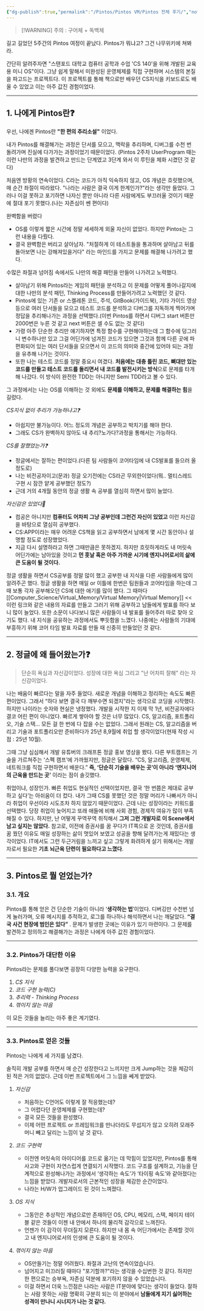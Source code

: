 ```yaml
---
{"dg-publish":true,"permalink":"/Pintos/Pintos VM/Pintos 전체 후기/","noteIcon":"","created":"2025-10-14T22:10:47.168+09:00","updated":"2025-10-15T23:49:28.165+09:00"}
---
```





> [!WARNING] 주의 : 구어체 + 독백체 

길고 길었던 5주간의 Pintos 여정이 끝났다. Pintos가 뭐냐고? 그건 나무위키에 쳐봐라.

간단히 알려주자면 "스탠포드 대학교 컴퓨터 공학과 수업 'CS 140'을 위해 개발된 교육용 미니 OS"이다. 그냥 쉽게 말해서 미완성된 운영체제를 직접 구현하며 시스템의 본질을 파고드는 프로젝트다. 이 프로젝트를 통해 책으로만 배우던 CS지식을 키보드로도 배울 수 있었고 이는 아주 값진 경험이었다.


---
## 1.  나에게 Pintos란❓
우선, 나에겐 Pintos란 **"한 편의 추리소설"** 이었다.

내가 Pintos를 해결해가는 과정은 단서를 모으고, 맥락을 추리하며, 디버그를 수천 번 돌려가며 진실에 다가가는 과정이었기 때문이었다.
(Pintos 2주차 UserProgram 때는 이런 나만의 과정을 발견하고 만드는 단계였고 3단계 와서 이 루틴을 체화 시켰던 것 같다)


처음엔 방황의 연속이었다. C라는 코드가 아직 익숙하지 않고, OS 개념은 흐릿했으며, 매 순간 좌절이 따라왔다. "나라는 사람은 결국 이게 한계인가?"라는 생각만 들었다.
그러나 이걸 못하고 포기하면 나자신 뿐만 아니라 다른 사람에게도 부끄러울 것이기 때문에 절대 포기 못했다.(나는 자존심이 쎈 편이다)


완벽함을 버렸다 
- OS를 이렇게 짧은 시간에 정말 세세하게 외울 자신이 없었다. 하지만 Pintos는 그런 내용을 다뤘다. 
- 결국 완벽함은 버리고 살아남자. "처절하게 이 테스트들을 통과하며 살아남고 뒤를 돌아보면 나는 강해져있을거다" 라는 마인드를 가지고 문제를 해결해 나가려고 했다.

수많은 좌절과 넘어짐 속에서도 나만의 해결 패턴을 만들어 나가려고 노력했다. 
- 살아남기 위해 Pintos라는 게임의 패턴을 분석하고 이 문제를 어떻게 풀어나갈지에 대한 나만의 분석 패턴, Thinking Process를 만들어가려고 노력했던 것 같다. 
- Pintos에 있는 기존 or 스켈레톤 코드, 주석, GitBook(가이드북), 기타 가이드 영상 등으로 여러 단서들을 모으고 테스트 코드를 분석하고 디버그를 지독하게 찍어가며 정답을 추리해나가는 과정을 선택했다.(이번 Pintos를 하면서 디버그 start 버튼만 2000번은 누른 것 같고 next 버튼은 셀 수도 없는 것 같다)
- 가령 아주 단순한 추리만 얘기하자면 특정 함수를 구현해야하는데 그 함수에 덩그러니 변수하나만 있고 그걸 어딘가에 넘겨진 코드가 있으면 그것과 함께 다른 곳에 파편화되어 있는 여러 단서들을 모으면서  이 코드의 의미와 중간에 있어야 되는 과정을 유추해 나가는 것이다. 
- 또한 나는 테스트 코드를 정말 중요시 여겼다. **처음에는 대충 틀린 코드, 뼈대만 있는 코드를 만들고 테스트 코드를 돌리면서 내 코드를 발전시키는 방식**으로 문제를 타개해 나갔다. 이 방식이 완전한 TDD는 아니지만 Semi TDD라고 볼 수 있다.

그 과정에서는 나는 OS를 이해하는 것 외에도 **문제를 이해하고, 문제를 해결하는 힘**을 길렀다.

*CS지식 없이 추리가 가능하냐고❓*
- 아쉽지만 불가능이다. 어느 정도의 개념은 공부하고 박치기를 해야 한다.
- 그래도 CS가 완벽하지 않아도 내 추리?노가다?과정을 통해서는 가능하다. 

*CS를 잘했었는가❓*
- 정글에서는 잘하는 편이었다.(다른 팀 사람들이 코어타임에 내 CS발표를 들으러 올 정도로)
- 나는 비전공자이고(문과) 정글 오기전에는 CS라곤 무외한이었다(뭐.. 멀티스레드 구현 시 잠깐 얕게 공부했던 정도?)
- 근데 거의 4개월 동안의 정글 생활 속 공부를 열심히 하면서 많이 늘었다.

*자신감은 있었다🥊*
- 컴공은 아니지만 **컴퓨터도 어차피 그냥 공부인데 그런건 자신이 있었고** 이런 자신감을 바탕으로 열심히 공부했다.
- CS:APP이라는 매우 어려운 CS책을 읽고 공부하면서 남에게 몇 시간 동안이나 설명할 정도로 성장했었다.
- 지금 다시 설명하라고 하면 그때만큼은 못하겠지. 하지만 흐릿하게라도 내 머릿속 어딘가에는 남아있을 것이고 **먼 훗날 혹은 아주 가까운 시기에 엔지니어로서의 삶에 큰 도움이 될 것이다.**

정글 생활을 하면서 CS공부를 정말 많이 했고 공부한 내 지식을 다른 사람들에게 많이 알려주곤 했다. 정글 생활을 하면 매일 or 이틀에 한번은 팀원들과 코어타임을 하는데 그 때 보통 각자 공부해오던 CS에 대한 애기를 많이 했다.
그 때마다 [[Computer_Science/Virtual_Memory/Virtual Memory\|Virtual Memory]] << 이런 링크와 같은 내용의 자료를 만들고 그러기 위해 공부하고 남들에게 발표를 하다 보니 많이 늘었다. 또한 소문이 나다보니 많은 사람들이 내 발표를 들어주러 따로 찾아 오기도 했다. 
내 지식을 공유하는 과정에서도 뿌듯함을 느꼈다. 나중에는 사람들의 기대에 부흥하기 위해 코어 타임 발표 자료를 만들 때 신중히 만들었던 것 같다.

---
## 2.  정글에 왜 들어왔는가❓
> 단순히 욕심과 자신감이었다. 성장에 대한 욕심 그리고 "난 어차피 잘해" 라는 자신감이었다.

나는 배움이 빠르다는 말을 자주 들었다. 새로운 개념을 이해하고 정리하는 속도도 빠른 편이었다. 그래서 “하다 보면 결국 다 깨부수면 되겠지”라는 생각으로 코딩을 시작했다.  
하지만 나이라는 숫자와 현실은 냉정했다. 개발을 시작한 지 이제 막 1년, 비전공자에다 결코 어린 편이 아니었다. 빠르게 쌓아야 할 것은 너무 많았다. CS, 알고리즘, 포트폴리오, 기술 스택… 모든 걸 한 번에 다 잡을 수는 없었다.
그래서 원래는 CS, 알고리즘을 버리고 기술과 포트폴리오만 준비하다가 25년 8,9월에 취업 할 생각이었다(현재 작성 시점 : 25년 10월).

그때 그냥 심심해서 개발 유튜버의 크래프톤 정글 홍보 영상을 봤다. 다른 부트캠프는 기술을 가르쳐주는 ‘스펙 캠프’에 가까웠지만, 정글은 달랐다. “CS, 알고리즘, 운영체제, 네트워크를 직접 구현하면서 배운다.” **즉, ‘단순히 기술을 배우는 곳’이 아니라 ‘엔지니어의 근육을 만드는 곳’** 이라는 점이 솔깃했다.

취업이냐, 성장인가.  빠른 취업도 현실적인 선택이었지만, 결국 ‘한 번쯤은 제대로 공부하고 싶다’는 아쉬움이 더 컸다. 내가 그때 CS를 못했던 것은 정말 머리가 나빠서가 아니라 취업이 우선이라 시도조차 하지 않았기 때문이었다.
근데 나는 성장이라는 키워드를 선택했다.
당장 취업이 늦어지고 또래 애들에 비해 사회 경험, 경제적 여유가 많이 부족해질 수 있다. 하지만, 난 어떻게 꾸역꾸역 취직해서 **그저 그런 개발자로 이 Scene에서 남고 싶지는 않았다.** 참고로, 이전에 증권사를 꿈 꾸다가 IT쪽으로 온 것인데, 증권사를 꿈 꿨던 이유도 매일 성장하는 삶이 멋있어 보였고 성공을 향해 달려가는게 재밌다는 생각이었다.
IT에서도 그런 두근거림을 느끼고 싶고 그렇게 화려하게 살기 위해서는 개발자로서 필요한 **기초 뇌근육 단련이 필요하다고 느꼈다**. 

---
## 3.  Pintos로 뭘 얻었는가?

### 3.1.  개요 
Pintos를 통해 얻은 건 단순한 기술이 아니라 ‘**생각하는 법**’이었다.
디버깅만 수천번 넘게 눌러가며, 오류 메시지를 추적하고, 로그를 하나하나 해석하면서 나는 깨달았다.  **“결국 사건 현장에 범인은 있다”** . 문제가 발생한 곳에는 이유가 있기 마련이다. 그 문제를 발견하고 정의하고 해결해가는 과정은 나에게 아주 값진 경험이었다.


---
### 3.2.  Pintos가 대단한 이유 
Pintos라는 문제를 풀다보면 굉장히 다양한 능력을 요구한다.
1. *CS 지식*
2. *코드 구현 능력(C)*
3. *추리력 - Thinking Process*
4. *꺾이지 않는 마음* 

이 모든 것들을 늘리는 아주 좋은 계기였다.

---
### 3.3.  Pintos로 얻은 것들 
Pintos는 나에게 세 가지를 남겼다.

솔직히 개발 공부를 하면서 매 순간 성장한다고 느끼지만 크게 Jump하는 것을 체감이 된 적은 거의 없었다. 근데 이번 프로젝트에서 그 느낌을 쎄게 받았다.

1. *자신감*
	- 처음하는 C언어도 이렇게 잘 적응했는데?
	- 그 어렵다던 운영체제를 구현했는데?
	- 결국 모든 것들을 완성했다.
	- 이제 어떤 프로젝트 or 프레임워크를 만나더라도 무섭지가 않고 오히려 모래주머니 빼고 달리는 느낌이 날 것 같다.
	  
2. *코드 구현력*
	- 이전엔 머릿속의 아이디어를 코드로 옮기는 데 막힘이 있었지만, Pintos를 통해 사고와 구현이 자연스럽게 연결되기 시작했다. 코드 구조를 설계하고, 기능을 단계적으로 완성해나가는 과정에서 ‘생각하는 속도’가 ‘타이핑 속도’와 같아졌다는 느낌을 받았다. 개발자로서의 근본적인 성장을 체감한 순간이었다.
	- 나라는 H/W가 업그레이드 된 것이 느껴졌다.
	  
3. *OS 지식* 
	- 그동안은 추상적인 개념으로만 존재하던 OS, CPU, 메모리, 스택, 페이지 테이블 같은 것들이 이젠 내 안에서 하나의 물리적 감각으로 느껴진다.
	- 언젠가 이 감각이 무뎌질지 모른다. 하지만 내 몸 속 어딘가에서는 존재할 것이고 내 엔지니어로서의 인생에 큰 도움이 될 것이다.
	  
4. *꺾이지 않는 마음*
	- OS만들기는 정말 어려웠다. 좌절과 고난의 연속이었습니다. 
	- 넘어지고 미끄러질 때마다 "포기할까?"라는 생각을 수십번한 것 같다. 하지만 한 편으로는 승부욕, 자존심 덕분에 포기하지 않을 수 있었습니다. 
	- 이걸 하면서 더욱 느낀점은 나라는 사람은 IT분야에 맞다는 생각이 들었다. 잘하는 사람 못하는 사람 명확히 구분히 되는 이 분야에서 **남들에게 지기 싫어하는 성격이 만나니 시너지가 나는 것 같다.**








